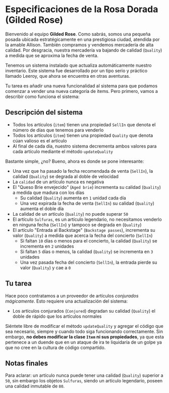 # Especificaciones de la Rosa Dorada (Gilded Rose)

Bienvenido al equipo **Gilded Rose**.
Como sabrás, somos una pequeña posada ubicada estratégicamente en una prestigiosa ciudad, atendida por la amable Allison. También compramos y vendemos mercadería de alta calidad. Por desgracia, nuestra mercadería va bajando de calidad (`Quality`) a medida que se aproxima la fecha de venta.

Tenemos un sistema instalado que actualiza automáticamente nuestro inventario. Este sistema fue desarrollado por un tipo serio y práctico llamado Leeroy, que ahora se encuentra en otras aventuras.

Tu tarea es añadir una nueva funcionalidad al sistema para que podamos comenzar a vender una nueva categoría de items. Pero primero, vamos a describir como funciona el sistema:

## Descripción del sistema

- Todos los artículos (`item`) tienen una propiedad `SellIn` que denota el número de días que tenemos para venderlo
- Todos los artículos (`item`) tienen una propiedad `Quality` que denota cúan valioso es el artículo
- Al final de cada día, nuestro sistema decrementa ambos valores para cada artículo mediante el método `updateQuality`

Bastante simple, ¿no? Bueno, ahora es donde se pone interesante:

- Una vez que ha pasado la fecha recomendada de venta (`SellIn`), la calidad (`Quality`) se degrada al doble de velocidad
- La `calidad` de un artículo nunca es negativa
- El "Queso Brie envejecido" (`Aged brie`) incrementa su calidad (`Quality`) a medida que madura con los días
  - Su calidad (`Quality`) aumenta en `1` unidad cada día
  - Una vez expirada la fecha de venta (`SellIn`) su calidad (`Quality`) aumenta el doble día
- La calidad de un artículo (`Quality`) no puede superar `50`
- El artículo `Sulfuras`, es un artículo legendario, no necesitamos venderlo en ninguna fecha (`SellIn`) y tampoco se degrada en (`Quality`)
- El artículo "Entrada al Backstage" (`Backstage passes`), incrementa su valor (`Quality`) a medida que acerca la fecha del concierto (`SellIn`)
  - Si faltan `10` días o menos para el concierto, la calidad (`Quality`) se incrementa en `2` unidades
  - Si faltan `5` días o menos, la calidad (`Quality`) se incrementa en `3` unidades
  - Una vez pasada fecha del concierto (`SellIn`), la entrada pierde su valor (`Quality`) y cae a `0`

## Tu tarea

Hace poco contratamos a un proveedor de artículos _conjurados mágicamente_.
Esto requiere una actualización del sistema:

- Los artículos conjurados (`Conjured`) degradan su calidad (`Quality`) el doble de rápido que los artículos normales

Siéntete libre de modificar el método `updateQuality` y agregar el código que sea necesario, siempre y cuando todo siga funcionando correctamente. Sin embargo, **no debes modificar la clase `Item` ni sus propiedades**, ya que esta pertenece a un duende que en un ataque de ira te liquidaría de un golpe ya que no cree en la cultura de código compartido.

## Notas finales

Para aclarar: un artículo nunca puede tener una calidad (`Quality`) superior a `50`, sin embargo los objetos `Sulfuras`, siendo un artículo legendario, poseen una calidad inmutable de `80`.
